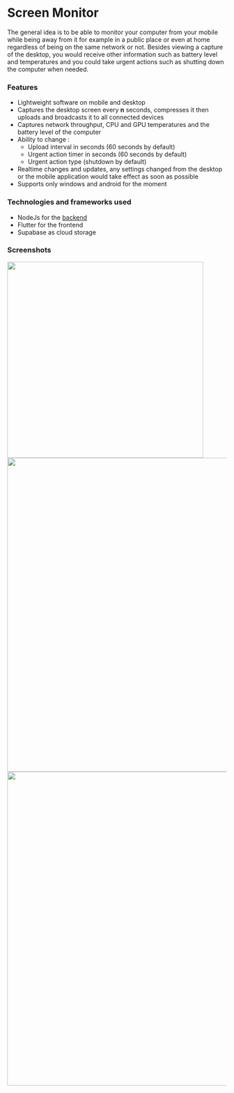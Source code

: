 # Screen Monitor
The general idea is to be able to monitor your computer from your mobile while being away from it for example in a public place or even at home regardless of being on the same network or not. Besides viewing a capture of the desktop, you would receive other information such as battery level and temperatures and you could take urgent actions such as shutting down the computer when needed.

### Features

- Lightweight software on mobile and desktop
- Captures the desktop screen every **n** seconds, compresses it then uploads and broadcasts it to all connected devices
- Captures network throughput, CPU and GPU temperatures and the battery level of the computer
- Ability to change :
	- Upload interval in seconds (60 seconds by default)
	- Urgent action timer in seconds (60 seconds by default)
	- Urgent action type (shutdown by default)
- Realtime changes and updates, any settings changed from the desktop or the mobile application would take effect as soon as possible
- Supports only windows and android for the moment

### Technologies and frameworks used
- NodeJs for the [backend](https://github.com/HachichaRacem/screen_monitor_backend)
- Flutter for the frontend
- Supabase as cloud storage

### Screenshots
<img src="https://i.imgur.com/0JDWhjQ.jpeg" height="450">
<img src="https://i.imgur.com/kPXFfsc.png" width="720">
<img src="https://i.imgur.com/h4Tiptn.png" width="720">
